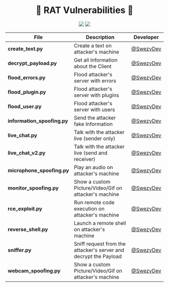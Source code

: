 <h1 align="center">🐀 RAT Vulnerabilities 🐀</h1>

<p align="center">
  <img src="https://img.shields.io/badge/Language-Python-blue?style=for-the-badge" />
  <a href="https://t.me/swezy" target="_blank"><img src="https://img.shields.io/badge/Telegram-@Swezy-blue?style=for-the-badge&logo=telegram" /></a>
</p>

<div align="center">

| File                        | Description                                                      | Developer |
|-----------------------------|------------------------------------------------------------------|------------------------------------------|
| **create_text.py**          | Create a text on attacker's machine                              | [@SwezyDev](https://github.com/SwezyDev) |
| **decrypt_payload.py**      | Get all Information about the Client                             | [@SwezyDev](https://github.com/SwezyDev) |
| **flood_errors.py**         | Flood attacker's server with errors                              | [@SwezyDev](https://github.com/SwezyDev) |
| **flood_plugin.py**         | Flood attacker's server with plugins                             | [@SwezyDev](https://github.com/SwezyDev) |
| **flood_user.py**           | Flood attacker's server with users                               | [@SwezyDev](https://github.com/SwezyDev) |
| **information_spoofing.py** | Send the attacker fake Information                               | [@SwezyDev](https://github.com/SwezyDev) |
| **live_chat.py**            | Talk with the attacker live (sender only)                        | [@SwezyDev](https://github.com/SwezyDev) |
| **live_chat_v2.py**         | Talk with the attacker live (send and receiver)                  | [@SwezyDev](https://github.com/SwezyDev) |
| **microphone_spoofing.py**  | Play an audio on attacker's machine                              | [@SwezyDev](https://github.com/SwezyDev) |
| **monitor_spoofing.py**     | Show a custom Picture/Video/Gif on attacker's machine            | [@SwezyDev](https://github.com/SwezyDev) |
| **rce_exploit.py**          | Run remote code execution on attacker's machine                  | [@SwezyDev](https://github.com/SwezyDev) |
| **reverse_shell.py**        | Launch a remote shell on attacker's machine                      | [@SwezyDev](https://github.com/SwezyDev) |
| **sniffer.py**              | Sniff request from the attacker's server and decrypt the Payload | [@SwezyDev](https://github.com/SwezyDev) |
| **webcam_spoofing.py**      | Show a custom Picture/Video/Gif on attacker's machine            | [@SwezyDev](https://github.com/SwezyDev) |

</div>
